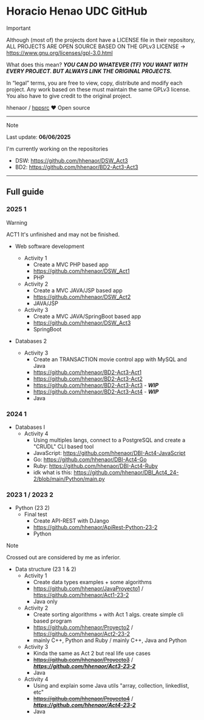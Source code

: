 # Horacio Henao UDC GitHub

> [!IMPORTANT]
> Although (most of) the projects dont have a LICENSE file in their repository, ALL PROJECTS ARE OPEN SOURCE BASED ON THE GPLv3 LICENSE -> https://www.gnu.org/licenses/gpl-3.0.html
> 
> What does this mean? ***YOU CAN DO WHATEVER (TF) YOU WANT WITH EVERY PROJECT. BUT ALWAYS LINK THE ORIGINAL PROJECTS.***
> 
> In “legal” terms, you are free to view, copy, distribute and modify each project. Any work based on these must maintain the same GPLv3 license. You also have to give credit to the original project. 

hhenaor / [hppsrc](https://github.com/hppsrc) ❤ Open source

---

> [!NOTE]
> Last update: **06/06/2025**
>
> I'm currently working on the repositories
> - DSW: https://github.com/hhenaor/DSW_Act3
> - BD2: https://github.com/hhenaor/BD2-Act3-Act3

---

## Full guide

### 2025 1
> [!WARNING]
> ACT1 It's unfinished and may not be finished.

- Web software development 
  - Activity 1 
    - Create a MVC PHP based app
    - https://github.com/hhenaor/DSW_Act1
    - PHP
  - Activity 2
    - Create a MVC JAVA/JSP based app
    - https://github.com/hhenaor/DSW_Act2
    - JAVA/JSP
  - Activity 3
    - Create a MVC JAVA/SpringBoot based app
    - https://github.com/hhenaor/DSW_Act3
    - SpringBoot

- Databases 2 
  - Activity 3
    - Create an TRANSACTION movie control app with MySQL and Java
    - https://github.com/hhenaor/BD2-Act3-Act1
    - https://github.com/hhenaor/BD2-Act3-Act2
    - https://github.com/hhenaor/BD2-Act3-Act3 - ***WIP***
    - https://github.com/hhenaor/BD2-Act3-Act4 - ***WIP***
    - Java

### 2024 1

- Databases I
  - Activity 4
    - Using multiples langs, connect to a PostgreSQL and create a "CRUDL" CLI based tool 
    - JavaScript: https://github.com/hhenaor/DBI-Act4-JavaScript
    - Go: https://github.com/hhenaor/DBI-Act4-Go
    - Ruby: https://github.com/hhenaor/DBI-Act4-Ruby
    - idk what is this: https://github.com/hhenaor/DBI_Act4_24-2/blob/main/Python/main.py

### 2023 1 / 2023 2

- Python (23 2)
  - Final test
    - Create API-REST with DJango
    - https://github.com/hhenaor/ApiRest-Python-23-2
    - Python
   
> [!NOTE]
> Crossed out are considered by me as inferior.

- Data structure (23 1 & 2)
  - Activity 1
    - Create data types examples + some algorithms
    - https://github.com/hhenaor/JavaProyecto1 / https://github.com/hhenaor/Act1-23-2
    - Java only
  - Activity 2
    - Create sorting algorithms + with Act 1 algs. create simple cli based program
    - https://github.com/hhenaor/Proyecto2 / https://github.com/hhenaor/Act2-23-2
    - mainly C++, Python and Ruby / mainly C++, Java and Python
  - Activity 3
    - Kinda the same as Act 2 but real life use cases
    - ~~https://github.com/hhenaor/Proyecto3~~ / ***https://github.com/hhenaor/Act3-23-2***
    - Java
  - Activity 4
    - Using and explain some Java utils "array, collection, linkedlist, etc"
    - ~~https://github.com/hhenaor/Proyecto4~~ / ***https://github.com/hhenaor/Act4-23-2***
    - Java
   

